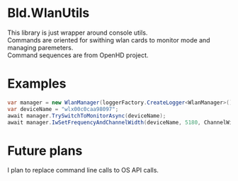 # Bld.WlanUtils
This library is just wrapper around console utils.  
Commands are oriented for swithing wlan cards to monitor mode and managing paremeters.  
Command sequences are from OpenHD project.

# Examples
```csharp
var manager = new WlanManager(loggerFactory.CreateLogger<WlanManager>());
var deviceName = "wlx00c0caa98097";
await manager.TrySwitchToMonitorAsync(deviceName);
await manager.IwSetFrequencyAndChannelWidth(deviceName, 5180, ChannelWidth._20MHz);
```

# Future plans
I plan to replace command line calls to OS API calls.